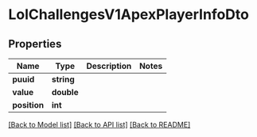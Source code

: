 # LolChallengesV1ApexPlayerInfoDto

## Properties
Name | Type | Description | Notes
------------ | ------------- | ------------- | -------------
**puuid** | **string** |  | 
**value** | **double** |  | 
**position** | **int** |  | 

[[Back to Model list]](../README.md#documentation-for-models) [[Back to API list]](../README.md#documentation-for-api-endpoints) [[Back to README]](../README.md)


